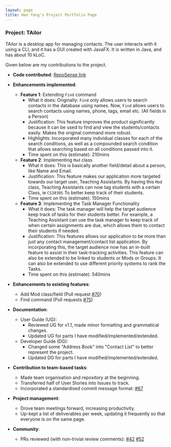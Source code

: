 ```yaml
---
layout: page
title: Han Yang's Project Portfolio Page
---
```


### Project: TAilor

TAilor is a desktop app for managing contacts. The user interacts with it using a CLI, and it has a GUI
created with JavaFX. It is written in Java, and has about 10 kLoC.

Given below are my contributions to the project.

* **Code contributed**: [RepoSense link](https://nus-cs2103-ay2122s2.github.io/tp-dashboard/?search=festivecat&breakdown=true)

* **Enhancements implemented**:
  * **Feature 1**: Extending `Find` command
    * What it does:
      Originally: `Find` only allows users to search contacts in the database using names.
      Now, `Find` allows users to search contacts using names, phone, tags, email etc. (All fields in a Person)
    * Justification:
      This feature improves the product significantly because it can be used to find and view the
      students/contacts easily. Makes the original command more robust.
    * Highlights:
      Incorporated many individual classes for each of the search conditions, as well as a compounded search condition
      that allows searching based on all conditions passed into it.
    * Time spent on this (estimate):
      210mins
  * **Feature 2**: Implementing `Mod` class
    * What it does:
      This is basically another field/detail about a person, like Name and Email.
    * Justification:
      This feature makes our application more targeted towards our target user, Teaching Assistants.
      By having this `Mod` class, Teaching Assistants can now tag students with a certain Class, ie `CS2030S`
      To better keep track of their students.
    * Time spent on this (estimate):
      150mins
  * **Feature 3**: Implementing the Task Manager Functionality
    * What it does:
      The task manager will help the target audience keep track of tasks for their students better.
      For example, a Teaching Assistant can use the task manager to keep track of when certain assignments are due,
      which allows them to contact their students if needed.
    * Justification:
      This features allows our application to be more than just any contact management/contact list application.
      By incorporating this, the target audience now has an in-built feature to assist in their task-tracking activities.
      This feature can also be extended to be linked to students or Mods or Groups. It can also be extended to use
      different priority systems to rank the Tasks.
    * Time spent on this (estimate):
      540mins

* **Enhancements to existing features**:
  * Add Mod class/field (Pull request [\#70]())
  * Find command (Pull requests [\#75]())

* **Documentation**:
  * User Guide (UG):
    * Reviewed UG for v1.1, made minor formatting and grammatical changes.
    * Updated UG for parts I have modified/implemented/extended.
  * Developer Guide (DG):
    * Changed some "Address Book" into "Contact List" to better represent the project.
    * Updated DG for parts I have modified/implemented/extended.

* **Contribution to team-based tasks**:
  * Made team organisation and repository at the beginning.
  * Transferred half of User Stories into Issues to track.
  * Incorporated a standardised commit message format: [\#67]()

* **Project management**:
  * Drove team meetings forward, increasing productivity.
  * Up-kept a list of deliverables per week, updating it frequently so that everyone
  is on the same page.

* **Community**:
  * PRs reviewed (with non-trivial review comments): [\#42]() [\#52]()
